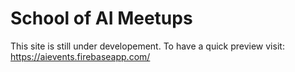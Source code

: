 # School of AI Meetups

This site is still under developement. To have a quick preview visit: https://aievents.firebaseapp.com/
